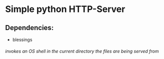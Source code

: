 # Simple python HTTP-Server


## Dependencies:
- blessings

###### invokes an OS shell in the current directory the files are being served from
